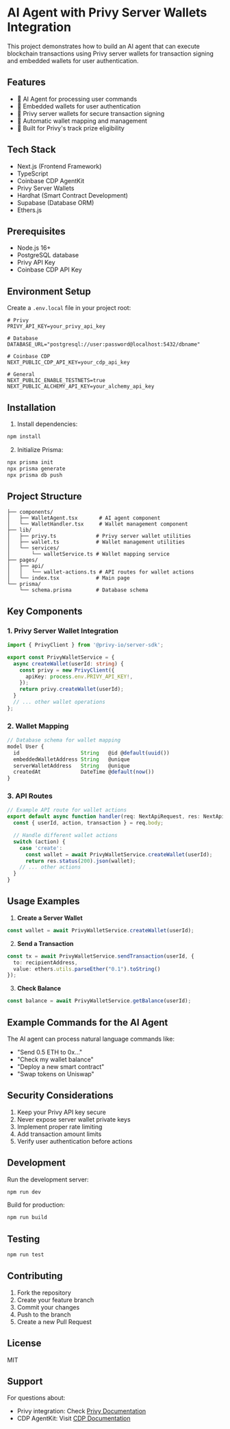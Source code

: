 # AI Agent with Privy Server Wallets Integration

This project demonstrates how to build an AI agent that can execute blockchain transactions using Privy server wallets for transaction signing and embedded wallets for user authentication.

## Features

- 🤖 AI Agent for processing user commands
- 🔐 Embedded wallets for user authentication
- 💼 Privy server wallets for secure transaction signing
- 🔄 Automatic wallet mapping and management
- 🎯 Built for Privy's track prize eligibility

## Tech Stack

- Next.js (Frontend Framework)
- TypeScript
- Coinbase CDP AgentKit
- Privy Server Wallets
- Hardhat (Smart Contract Development)
- Supabase (Database ORM)
- Ethers.js


## Prerequisites

- Node.js 16+
- PostgreSQL database
- Privy API Key
- Coinbase CDP API Key

## Environment Setup

Create a `.env.local` file in your project root:

```env
# Privy
PRIVY_API_KEY=your_privy_api_key

# Database
DATABASE_URL="postgresql://user:password@localhost:5432/dbname"

# Coinbase CDP
NEXT_PUBLIC_CDP_API_KEY=your_cdp_api_key

# General
NEXT_PUBLIC_ENABLE_TESTNETS=true
NEXT_PUBLIC_ALCHEMY_API_KEY=your_alchemy_api_key
```

## Installation

1. Install dependencies:
```bash
npm install
```

2. Initialize Prisma:
```bash
npx prisma init
npx prisma generate
npx prisma db push
```

## Project Structure

```
├── components/
│   ├── WalletAgent.tsx       # AI agent component
│   └── WalletHandler.tsx     # Wallet management component
├── lib/
│   ├── privy.ts             # Privy server wallet utilities
│   ├── wallet.ts            # Wallet management utilities
│   └── services/
│       └── walletService.ts # Wallet mapping service
├── pages/
│   ├── api/
│   │   └── wallet-actions.ts # API routes for wallet actions
│   └── index.tsx            # Main page
└── prisma/
    └── schema.prisma        # Database schema
```

## Key Components

### 1. Privy Server Wallet Integration

```typescript
import { PrivyClient } from '@privy-io/server-sdk';

export const PrivyWalletService = {
  async createWallet(userId: string) {
    const privy = new PrivyClient({
      apiKey: process.env.PRIVY_API_KEY!,
    });
    return privy.createWallet(userId);
  }
  // ... other wallet operations
};
```

### 2. Wallet Mapping

```typescript
// Database schema for wallet mapping
model User {
  id                    String   @id @default(uuid())
  embeddedWalletAddress String   @unique
  serverWalletAddress   String   @unique
  createdAt             DateTime @default(now())
}
```

### 3. API Routes

```typescript
// Example API route for wallet actions
export default async function handler(req: NextApiRequest, res: NextApiResponse) {
  const { userId, action, transaction } = req.body;

  // Handle different wallet actions
  switch (action) {
    case 'create':
      const wallet = await PrivyWalletService.createWallet(userId);
      return res.status(200).json(wallet);
    // ... other actions
  }
}
```

## Usage Examples

1. **Create a Server Wallet**
```typescript
const wallet = await PrivyWalletService.createWallet(userId);
```

2. **Send a Transaction**
```typescript
const tx = await PrivyWalletService.sendTransaction(userId, {
  to: recipientAddress,
  value: ethers.utils.parseEther("0.1").toString()
});
```

3. **Check Balance**
```typescript
const balance = await PrivyWalletService.getBalance(userId);
```

## Example Commands for the AI Agent

The AI agent can process natural language commands like:
- "Send 0.5 ETH to 0x..."
- "Check my wallet balance"
- "Deploy a new smart contract"
- "Swap tokens on Uniswap"

## Security Considerations

1. Keep your Privy API key secure
2. Never expose server wallet private keys
3. Implement proper rate limiting
4. Add transaction amount limits
5. Verify user authentication before actions

## Development

Run the development server:
```bash
npm run dev
```

Build for production:
```bash
npm run build
```

## Testing

```bash
npm run test
```

## Contributing

1. Fork the repository
2. Create your feature branch
3. Commit your changes
4. Push to the branch
5. Create a new Pull Request

## License

MIT

## Support

For questions about:
- Privy integration: Check [Privy Documentation](https://docs.privy.io)
- CDP AgentKit: Visit [CDP Documentation](https://docs.cdp.coinbase.com)